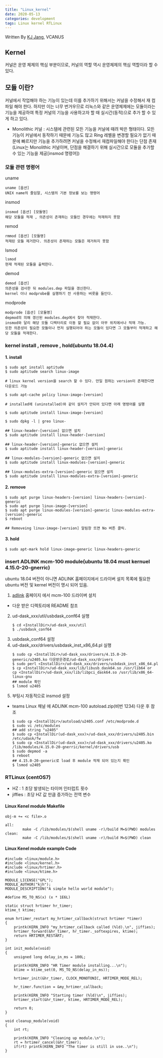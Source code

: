 ```yaml
---
title: "Linux_kernel"
date: 2020-05-13
categories: development
tags: Linux kernel RTLinux 
---
```


Written By [KJ Jang](https://github.com/jjangchan), VCANUS

## Kernel

커널은 운영 체제의 핵심 부분이므로, 커널의 역할 역시 운영체제의 핵심 역할이라 할 수 있다.

## 모듈 이란?
커널에서 작업해야 하는 기능이 있는데 이를 추가하기 위해서는 커널을 수정해서 재 컴파일 해야 한다. 하지만 이는 너무 번거우므로 리눅스와 같은 운영체제에는 모듈이라는 기능을 제공하여 특정 커널의 기능을 사용하고자 할 때 실시간(동적)으로 추가 할 수 있게 하고 있다.

- Monolithic 커널 : 시스템에 관련된 모든 기능을 커널에 때려 박은 형태이다. 모든 기능이 커널에서 동작하기 때문에 기능도 많고 Ring 레벨을 변경할 필요가 없기 때문에 빠르지만 기능을 추가하려면 커널을 수정해서 재컴파일해야 한다는 단점 존재(Linux는 Monolithic 커널이며, 단점을 해결하기 위해 실시간으로 모듈을 추가할 수 있는 기능을 제공[insmod 명령어])
### 모듈 관련 명령어

uname
```
uname [옵션]
UNIX name의 줄임말, 시스템의 기본 정보를 보는 명령어
```
insmod
```
insmod [옵션] [모듈명] 
해당 모듈을 적재 , 의존성이 존재하는 모듈인 경우에는 적재하지 못함
```
remod
```
rmmod [옵션] [모듈명] 
적재된 모듈 제거한다. 의존성이 존재하는 모듈은 제거하지 못함
```
lsmod
```
lsmod 
현재 적재된 모듈을 출력한다.
```
demod
```
demod [옵션] 
의존성을 검사한 뒤 modules.dep 파일을 갱신한다. 
kernel 이나 modprobe를 실행하기 전 사용하는 버릇을 들인다.
```
modprode
```
modprode [옵션] [모듈명] 
depmod의 의해 갱신된 modules.dep에서 찾아 적재한다. 
insmod와 달리 해당 모듈 디렉터리로 이동 할 필요 없이 아무 위치에서나 적재 가능. 
또한 의존성이 필요한 모듈이나 먼저 실행되어야 하는 모듈이 있다면 그 모듈부터 적재하고 해당 모듈을 적재한다.
```

### kernel install , remove , hold(ubuntu 18.04.4)

#### 1. install
```
$ sudo apt install aptitude
$ sudo aptitude search linux-image

# linux kernel version을 search 할 수 있다. 만일 원하는 version이 존재한다면 다운로드 가능

$ sudo apt-cache policy linux-image-[version]

# installed에 (uninstalled)와 같이 설치가 안되어 있다면 아래 명령어를 실행

$ sudo aptitude install linux-image-[version]

$ sudo dpkg -l | greo linux-

## linux-header-[version] 없으면 설치
$ sudo aptitude install linux-header-[version]

## linux-header-[version]-generic 없으면 설치
$ sudo aptitude install linux-header-[version]-generic

## linux-modules-[version]-generic 없으면 설치
$ sudo aptitude install linux-modules-[version]-generic

## linux-modules-extra-[version]-generic 없으면 설치
$ sudo aptitude install linux-modules-extra-[version]-generic
```

#### 2. remove
```
$ sudo apt purge linux-headers-[version] linux-headers-[version]-generic
$ sudo apt purge linux-image-[version] 
$ sudo apt purge linux-modules-[version]-generic linux-modules-extra-[version]-generic
$ reboot

## Removeing linux-image-[version] 알림창 뜨면 No 버튼 클릭.
```

#### 3. hold
```
$ sudo apt-mark hold linux-image-generic linux-headers-generic
```

### insert ADLINK mcm-100 module(ubuntu 18.04 must kernuel 4.15.0-20-gnerric)

ubuntu 18.04 버전이 아니면 ADLINK 홈페이지에서 드라이버 설치 목록에 필요한 ubuntu 버전 및 kernel 버전이 명시 되어 있음.

1. [adlink](https://www.adlinktech.com/en/index) 홈페이지 에서 mcm-100 드라이버 설치
* 다운 받은 디렉토리에 README 참조
2. ud-dask_xxx/util/usbdask_conf64 실행
    ```
    $ cd <InstallDir>/ud-dask_xxx/util
    $ ./usbdask_conf64
    ```
3. usbdask_conf64 설정
4. ud-dask_xxx/drivers/usbdask_inst_x86_64.pl 실행
    ```
    $ sudo cp <InstallDir>/ud-dask_xxx/drivers/4.15.0-20-generic/u2405.ko 다운받은경로/ud-dask_xxx/drivers
    $ sudo perl <InstallDir>/ud-dask_xxx/drivers/usbdask_inst_x86_64.pl
    $ cp <InstallDir>/ud-dask_xxx/lib/libusb_dask64.so /usr/lib64 or 
   cp <InstallDir>/ud-dask_xxx/lib/libpci_dask64.so /usr/lib/x86_64-linux-gnu
    ## module 확인
    $ lsmod u2405
    ```
5. 부팅시 자동적으로 insmod 설정
 * teams Linux 채널 에 ADLINK mcm-100 autoload.zip(비번 1234) 다운 후 참조
    ```
    $ sudo cp <InstallDir>/autoload/u2405.conf /etc/modprode.d
    $ sudo vi /etc/modules
    ## add string "u2405"
    $ sudo cp <InstallDir(ud-dask_xxx)>/ud-dask_xxx/drivers/u2405.bin /etc/udask/fw
    $ sudo cp <InstallDir(ud-dask_xxx)>/ud-dask_xxx/drivers/u2405.ko /lib/modules/4.15.0-20-gnerric/kernel/drivers/usb
    $ sudo depmod -a
    $ reboot
    ## 4.15.0-20-generic로 load 후 module 적재 되어 있는지 확인
    $ lsmod u2405
    ```
### RTLinux (centOS7)

* HZ : 1 초당 발생되는 타이머 인터럽트 횟수
* jiffies : 초당 HZ 값 만큼 증가하는 전역 변수

#### Linux Kenel module Makefile 
```
obj-m += <c file>.o

all:
        make -C /lib/modules/$(shell uname -r)/build M=$(PWD) modules
clean:
        make -C /lib/modules/$(shell uname -r)/build M=$(PWD) clean
```
#### Linux Kenel module example Code
```
#include <linux/module.h>
#include <linux/kernel.h>
#include <linux/hrtimer.h>
#include <linux/ktime.h>

MODULE_LICENSE("GPL");
MODULE_AUTHOR("kjh");
MODULE_DESCRIPTION("A simple hello world module");

#define MS_TO_NS(x) (x * 1E6L)

static struct hrtimer hr_timer;
ktime_t ktime;

enum hrtimer_restart my_hrtimer_callback(struct hrtimer *timer)
{
	printk(KERN_INFO "my_hrtimer_callback called (%ld).\n", jiffies);
	hrtimer_forward(&hr_timer, hr_timer._softexpires, ktime);
	return HRTIMER_RESTART;
}

int init_module(void)
{
	unsigned long delay_in_ms = 100L;

	printk(KERN_INFO "HR Timer module installing...\n");
	ktime = ktime_set(0, MS_TO_NS(delay_in_ms));

	hrtimer_init(&hr_timer, CLOCK_MONOTONIC, HRTIMER_MODE_REL);

	hr_timer.function = &my_hrtimer_callback;

	printk(KERN_INFO "Starting timer (%ld)\n", jiffies);
	hrtimer_start(&hr_timer, ktime, HRTIMER_MODE_REL);

	return 0;
}

void cleanup_module(void)
{
	int rt;

	printk(KERN_INFO "Cleaning up module.\n");
	rt = hrtimer_cancel(&hr_timer);
	if(rt) printk(KERN_INFO "The timer is still in use..\n");
}
```